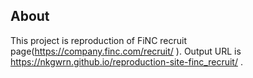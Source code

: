 ## About

This project is reproduction of FiNC recruit page(https://company.finc.com/recruit/ ).
Output URL is https://nkgwrn.github.io/reproduction-site-finc_recruit/ .
